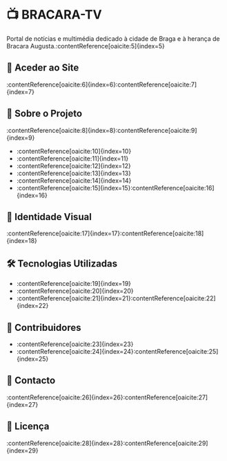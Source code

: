 # 📺 BRACARA-TV

Portal de notícias e multimédia dedicado à cidade de Braga e à herança de Bracara Augusta.&#8203;:contentReference[oaicite:5]{index=5}

## 🔗 Aceder ao Site

:contentReference[oaicite:6]{index=6}&#8203;:contentReference[oaicite:7]{index=7}

## 📰 Sobre o Projeto

:contentReference[oaicite:8]{index=8}&#8203;:contentReference[oaicite:9]{index=9}

- :contentReference[oaicite:10]{index=10}
- :contentReference[oaicite:11]{index=11}
- :contentReference[oaicite:12]{index=12}
- :contentReference[oaicite:13]{index=13}
- :contentReference[oaicite:14]{index=14}
- :contentReference[oaicite:15]{index=15}&#8203;:contentReference[oaicite:16]{index=16}

## 🎨 Identidade Visual

:contentReference[oaicite:17]{index=17}&#8203;:contentReference[oaicite:18]{index=18}

## 🛠️ Tecnologias Utilizadas

- :contentReference[oaicite:19]{index=19}
- :contentReference[oaicite:20]{index=20}
- :contentReference[oaicite:21]{index=21}&#8203;:contentReference[oaicite:22]{index=22}

## 👥 Contribuidores

- :contentReference[oaicite:23]{index=23}
- :contentReference[oaicite:24]{index=24}&#8203;:contentReference[oaicite:25]{index=25}

## 📧 Contacto

:contentReference[oaicite:26]{index=26}&#8203;:contentReference[oaicite:27]{index=27}

## 📄 Licença

:contentReference[oaicite:28]{index=28}&#8203;:contentReference[oaicite:29]{index=29}
